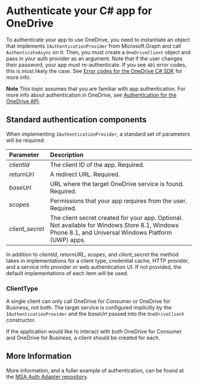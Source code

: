 Authenticate your C# app for OneDrive
=====

To authenticate your app to use OneDrive, you need to instantiate an object that implements `IAuthenticationProvider` from Microsoft.Graph and call `AuthenticateAsync` on it. Then, you must create a `OneDriveClient` object and pass in your auth provider as an argument. Note that if the user changes their password, your app must re-authenticate.  If you see `401` error codes, this is most likely the case. See [Error codes for the OneDrive C# SDK](errors.md) for more info.

**Note** This topic assumes that you are familiar with app authentication. For more info about authentication in OneDrive, see [Authentication for the OneDrive API](https://dev.onedrive.com/auth/readme.htm).

## Standard authentication components

When implementing `IAuthenticationProvider`, a standard set of parameters will  be required:

| Parameter | Description |
|:----------|:------------|
| _clientId_ | The client ID of the app. Required. |
| _returnUrl_ | A redirect URL. Required. |
| _baseUrl_ | URL where the target OneDrive service is found. Required. |
| _scopes_ | Permissions that your app requires from the user. Required. |
| _client\_secret_ | The client secret created for your app. Optional. Not available for Windows Store 8.1, Windows Phone 8.1, and Universal Windows Platform (UWP) apps. |

In addition to _clientId_, _returnURL_, _scopes_, and _client\_secret_ the method takes in implementations for a client type, credential cache, HTTP provider, and a service info provider or web authentication UI. If not provided, the default implementations of each item will be used.

### ClientType
A single client can only call OneDrive for Consumer or OneDrive for Business, not both. The target service is configured implicitly by the `IAuthenticationProvider` and the _baseUrl_ passed into the `OneDriveClient` constructor.

If the application would like to interact with both OneDrive for Consumer and OneDrive for Business, a client should be created for each.


## More Information
More information, and a fuller example of authentication, can be found at the [MSA Auth Adapter repository](https://github.com/OneDrive/onedrive-sdk-dotnet-msa-auth-adapter).